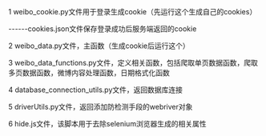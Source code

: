 1 weibo_cookie.py文件用于登录生成cookie（先运行这个生成自己的cookies）

------cookies.json文件保存登录成功后服务端返回的cookie

2 weibo_data.py文件，主函数（生成cookie后运行这个）

3 weibo_data_functions.py文件，定义相关函数，包括爬取单页数据函数，爬取多页数据函数，微博内容处理函数，日期格式化函数

4 database_connection_utils.py文件，返回数据库连接

5 driverUtils.py文件，返回添加防检测手段的webriver对象

6 hide.js文件，该脚本用于去除selenium浏览器生成的相关属性


